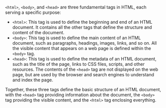 `<html>`, `<body>`, and `<head>` are three fundamental tags in HTML, each serving a specific purpose:

- `<html>`: This tag is used to define the beginning and end of an HTML document. It contains all the other tags that define the structure and content of the document.
- `<body>`: This tag is used to define the main content of an HTML document, such as paragraphs, headings, images, links, and so on. All the visible content that appears on a web page is defined within the `<body>` tag.
- `<head>`: This tag is used to define the metadata of an HTML document, such as the title of the page, links to CSS files, scripts, and other resources. The contents of the `<head>` tag are not displayed on the web page, but are used by the browser and search engines to understand and index the page.

Together, these three tags define the basic structure of an HTML document, with the `<head>` tag providing information about the document, the `<body>` tag providing the visible content, and the `<html>` tag enclosing everything.